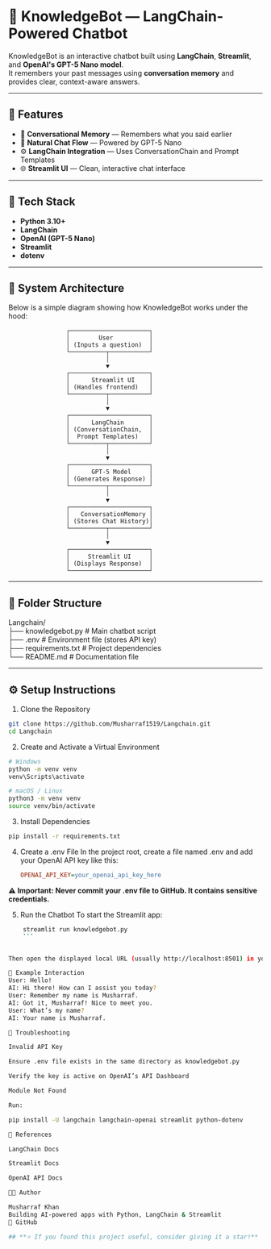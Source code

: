 # 🤖 KnowledgeBot — LangChain-Powered Chatbot

KnowledgeBot is an interactive chatbot built using **LangChain**, **Streamlit**, and **OpenAI's GPT-5 Nano model**.  
It remembers your past messages using **conversation memory** and provides clear, context-aware answers.

---

## 🚀 Features
- 🧠 **Conversational Memory** — Remembers what you said earlier  
- 💬 **Natural Chat Flow** — Powered by GPT-5 Nano  
- ⚙️ **LangChain Integration** — Uses ConversationChain and Prompt Templates  
- 🌐 **Streamlit UI** — Clean, interactive chat interface  

---

## 🧩 Tech Stack
- **Python 3.10+**
- **LangChain**
- **OpenAI (GPT-5 Nano)**
- **Streamlit**
- **dotenv**

---

## 🧠 System Architecture

Below is a simple diagram showing how KnowledgeBot works under the hood:

```text
                ┌──────────────────────┐
                │        User          │
                │ (Inputs a question)  │
                └──────────┬───────────┘
                           │
                           ▼
                ┌──────────────────────┐
                │      Streamlit UI    │
                │ (Handles frontend)   │
                └──────────┬───────────┘
                           │
                           ▼
                ┌──────────────────────┐
                │      LangChain       │
                │ (ConversationChain,  │
                │  Prompt Templates)   │
                └──────────┬───────────┘
                           │
                           ▼
                ┌──────────────────────┐
                │      GPT-5 Model     │
                │ (Generates Response) │
                └──────────┬───────────┘
                           │
                           ▼
                ┌──────────────────────┐
                │   ConversationMemory │
                │ (Stores Chat History)│
                └──────────┬───────────┘
                           │
                           ▼
                ┌──────────────────────┐
                │     Streamlit UI     │
                │ (Displays Response)  │
                └──────────────────────┘
```
---

## 📁 Folder Structure
Langchain/<br>
├── knowledgebot.py       # Main chatbot script<br>
├── .env                  # Environment file (stores API key)<br>
├── requirements.txt      # Project dependencies<br>
└── README.md             # Documentation file<br>

---

## ⚙️ Setup Instructions

1. Clone the Repository
```bash
git clone https://github.com/Musharraf1519/Langchain.git
cd Langchain
```

2. Create and Activate a Virtual Environment

```bash
# Windows
python -m venv venv
venv\Scripts\activate

# macOS / Linux
python3 -m venv venv
source venv/bin/activate
```

3. Install Dependencies
```bash
pip install -r requirements.txt
```
4. Create a .env File
    In the project root, create a file named .env and add your OpenAI API key like this:
    ```ini
    OPENAI_API_KEY=your_openai_api_key_here
    ```

**⚠️ Important: Never commit your .env file to GitHub. It contains sensitive credentials.**

5. Run the Chatbot
    To start the Streamlit app:
```bash
    streamlit run knowledgebot.py
    ```


Then open the displayed local URL (usually http://localhost:8501) in your browser.

💬 Example Interaction
User: Hello!
AI: Hi there! How can I assist you today?
User: Remember my name is Musharraf.
AI: Got it, Musharraf! Nice to meet you.
User: What’s my name?
AI: Your name is Musharraf.

🧰 Troubleshooting

Invalid API Key

Ensure .env file exists in the same directory as knowledgebot.py

Verify the key is active on OpenAI’s API Dashboard

Module Not Found

Run:

pip install -U langchain langchain-openai streamlit python-dotenv

📘 References

LangChain Docs

Streamlit Docs

OpenAI API Docs

🧑‍💻 Author

Musharraf Khan
Building AI-powered apps with Python, LangChain & Streamlit
🔗 GitHub

## **⭐ If you found this project useful, consider giving it a star!**
